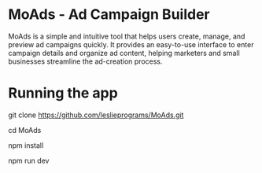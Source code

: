 # MoAds - Ad Campaign Builder
MoAds is a simple and intuitive tool that helps users create, manage, and preview ad campaigns quickly.
It provides an easy-to-use interface to enter campaign details and organize ad content, helping marketers and small businesses streamline the ad-creation process.
# Running the app
git clone https://github.com/leslieprograms/MoAds.git

cd MoAds

npm install 

npm run dev
